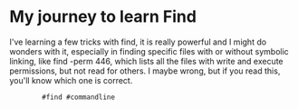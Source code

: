 # My journey to learn Find

I've learning a few tricks with find, it is really powerful and I might do wonders with it, especially in finding specific files with or without symbolic linking, like
find -perm 446, which lists all the files with write and execute permissions, but not read for others. I maybe wrong, but if you read this, you'll know which one is correct.



            #find #commandline
